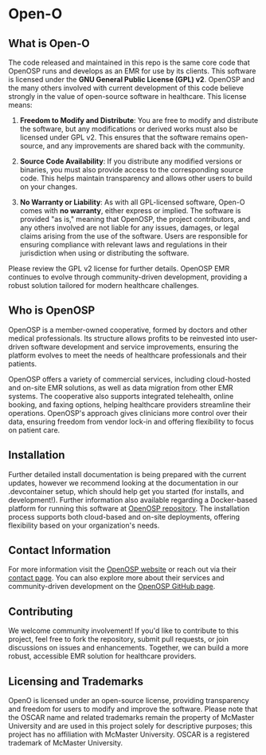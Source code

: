 # Open-O 
## What is Open-O

The code released and maintained in this repo is the same core code that OpenOSP runs and develops as an EMR for use by its clients. This software is licensed under the **GNU General Public License (GPL) v2**.  OpenOSP and the many others involved with current development of this code believe strongly in the value of open-source software in healthcare.  This license means:

1. **Freedom to Modify and Distribute**: You are free to modify and distribute the software, but any modifications or derived works must also be licensed under GPL v2. This ensures that the software remains open-source, and any improvements are shared back with the community.

2. **Source Code Availability**: If you distribute any modified versions or binaries, you must also provide access to the corresponding source code. This helps maintain transparency and allows other users to build on your changes.

3. **No Warranty or Liability**: As with all GPL-licensed software, Open-O comes with **no warranty**, either express or implied. The software is provided "as is," meaning that OpenOSP, the project contributors, and any others involved are not liable for any issues, damages, or legal claims arising from the use of the software. Users are responsible for ensuring compliance with relevant laws and regulations in their jurisdiction when using or distributing the software.

Please review the GPL v2 license for further details.
OpenOSP EMR continues to evolve through community-driven development, providing a robust solution tailored for modern healthcare challenges.

## Who is OpenOSP
OpenOSP is a member-owned cooperative, formed by doctors and other medical professionals. Its structure allows profits to be reinvested into user-driven software development and service improvements, ensuring the platform evolves to meet the needs of healthcare professionals and their patients.

OpenOSP offers a variety of commercial services, including cloud-hosted and on-site EMR solutions, as well as data migration from other EMR systems. The cooperative also supports integrated telehealth, online booking, and faxing options, helping healthcare providers streamline their operations. OpenOSP's approach gives clinicians more control over their data, ensuring freedom from vendor lock-in and offering flexibility to focus on patient care.

## Installation
Further detailed install documentation is being prepared with the current updates, however we recommend looking at the documentation in our .devcontainer setup, which should help get you started (for installs, and development!). 
Further information also available regarding a Docker-based platform for running this software at [OpenOSP repository](https://github.com/open-osp/open-osp). The installation process supports both cloud-based and on-site deployments, offering flexibility based on your organization's needs.

## Contact Information
For more information visit the [OpenOSP website](https://openosp.ca) or reach out via their [contact page](https://openosp.ca/contact). You can also explore more about their services and community-driven development on the [OpenOSP GitHub page](https://github.com/open-osp).

## Contributing
We welcome community involvement! If you'd like to contribute to this project, feel free to fork the repository, submit pull requests, or join discussions on issues and enhancements. Together, we can build a more robust, accessible EMR solution for healthcare providers.

## Licensing and Trademarks
OpenO is licensed under an open-source license, providing transparency and freedom for users to modify and improve the software. Please note that the OSCAR name and related trademarks remain the property of McMaster University and are used in this project solely for descriptive purposes; this project has no affiliation with McMaster University.
OSCAR is a registered trademark of McMaster University.
